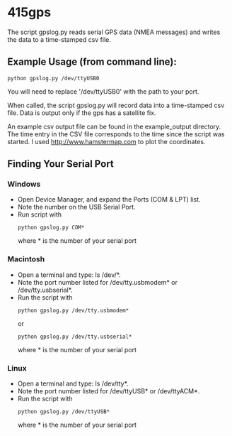 # 415gps

The script gpslog.py reads serial GPS data (NMEA messages) and writes the data to a time-stamped csv file.

## Example Usage (from command line):
```
python gpslog.py /dev/ttyUSB0
```
You will need to replace '/dev/ttyUSB0' with the path to your port.

When called, the script gpslog.py will record data into a time-stamped csv file.  Data is output only if the gps has a satellite fix.

An example csv output file can be found in the example_output directory.  The time entry in the CSV file corresponds to the time since the script was started.  I used http://www.hamstermap.com to plot the coordinates.

## Finding Your Serial Port
### Windows
* Open Device Manager, and expand the Ports (COM & LPT) list.
* Note the number on the USB Serial Port.
* Run script with 
  ```
  python gpslog.py COM*
  ```
  where * is the number of your serial port

### Macintosh
* Open a terminal and type: ls /dev/*.
* Note the port number listed for /dev/tty.usbmodem* or /dev/tty.usbserial*.
* Run the script with
  ```
  python gpslog.py /dev/tty.usbmodem*
  ```
  or 
  ```
  python gpslog.py /dev/tty.usbserial*
  ```
  where * is the number of your serial port

### Linux
* Open a terminal and type: ls /dev/tty*.
* Note the port number listed for /dev/ttyUSB* or /dev/ttyACM*.
* Run the script with
  ```
  python gpslog.py /dev/ttyUSB*
  ```
  where * is the number of your serial port
